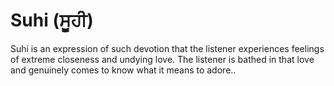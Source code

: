 # Suhi (ਸੂਹੀ)

Suhi is an expression of such devotion that the listener experiences feelings of extreme closeness and undying love. The listener is bathed in that love and genuinely comes to know what it means to adore..
